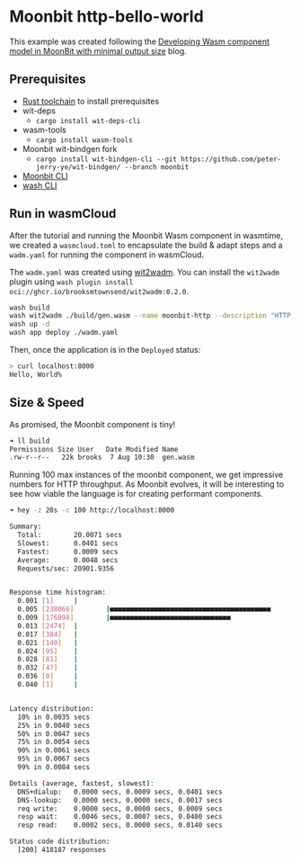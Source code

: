 # Moonbit http-bello-world

This example was created following the [Developing Wasm component model in MoonBit with minimal output size](https://www.moonbitlang.com/blog/component-model) blog.

## Prerequisites

- [Rust toolchain](https://www.rust-lang.org/tools/install) to install prerequisites
- wit-deps
  - `cargo install wit-deps-cli`
- wasm-tools
  - `cargo install wasm-tools`
- Moonbit wit-bindgen fork
  - `cargo install wit-bindgen-cli --git https://github.com/peter-jerry-ye/wit-bindgen/ --branch moonbit`
- [Moonbit CLI](https://www.moonbitlang.com/download/#moonbit-cli-tools)
- [wash CLI](https://wasmcloud.com/docs/installation)

## Run in wasmCloud

After the tutorial and running the Moonbit Wasm component in wasmtime, we created a `wasmcloud.toml` to encapsulate the build & adapt steps and a `wadm.yaml` for running the component in wasmCloud.

The `wadm.yaml` was created using [wit2wadm](https://github.com/brooksmtownsend/wit2wadm). You can install the `wit2wadm` plugin using `wash plugin install oci://ghcr.io/brooksmtownsend/wit2wadm:0.2.0`.

```bash
wash build
wash wit2wadm ./build/gen.wasm --name moonbit-http --description "HTTP hello world demo with a component written in Moonbit" > wadm.yaml
wash up -d
wash app deploy ./wadm.yaml
```

Then, once the application is in the `Deployed` status:

```bash
> curl localhost:8000
Hello, World%
```

## Size & Speed

As promised, the Moonbit component is tiny!

```bash
➜ ll build
Permissions Size User   Date Modified Name
.rw-r--r--   22k brooks  7 Aug 10:30  gen.wasm
```

Running 100 max instances of the moonbit component, we get impressive numbers for HTTP throughput. As Moonbit evolves, it will be interesting to see how viable the language is for creating performant components.

```bash
➜ hey -z 20s -c 100 http://localhost:8000

Summary:
  Total:        20.0071 secs
  Slowest:      0.0401 secs
  Fastest:      0.0009 secs
  Average:      0.0048 secs
  Requests/sec: 20901.9356


Response time histogram:
  0.001 [1]     |
  0.005 [238066]        |■■■■■■■■■■■■■■■■■■■■■■■■■■■■■■■■■■■■■■■■
  0.009 [176898]        |■■■■■■■■■■■■■■■■■■■■■■■■■■■■■■
  0.013 [2474]  |
  0.017 [384]   |
  0.021 [140]   |
  0.024 [95]    |
  0.028 [81]    |
  0.032 [47]    |
  0.036 [0]     |
  0.040 [1]     |


Latency distribution:
  10% in 0.0035 secs
  25% in 0.0040 secs
  50% in 0.0047 secs
  75% in 0.0054 secs
  90% in 0.0061 secs
  95% in 0.0067 secs
  99% in 0.0084 secs

Details (average, fastest, slowest):
  DNS+dialup:   0.0000 secs, 0.0009 secs, 0.0401 secs
  DNS-lookup:   0.0000 secs, 0.0000 secs, 0.0017 secs
  req write:    0.0000 secs, 0.0000 secs, 0.0009 secs
  resp wait:    0.0046 secs, 0.0007 secs, 0.0400 secs
  resp read:    0.0002 secs, 0.0000 secs, 0.0140 secs

Status code distribution:
  [200] 418187 responses
```
